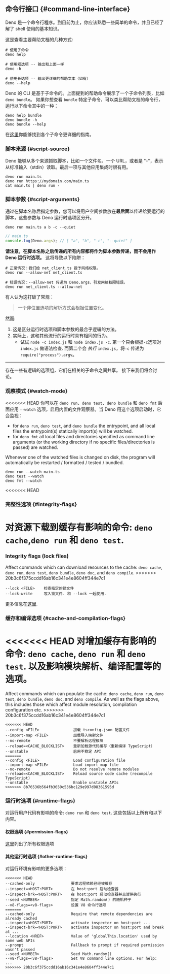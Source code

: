 ## 命令行接口 {#command-line-interface}

Deno 是一个命令行程序。到目前为止，你应该熟悉一些简单的命令，并且已经了解了 shell 使用的基本知识。

这是查看主要帮助文档的几种方式:

```shell
# 使用子命令
deno help

# 使用短选项 -- 输出和上面一样
deno -h

# 使用长选项 -- 输出更详细的帮助文本（如有）
deno --help
```

Deno 的 CLI 是基于子命令的。上面提到的帮助命令展示了一个子命令列表，比如 `deno bundle`。 如果你想查看 `bundle`
特定子命令，可以类比帮助文档的命令行，运行以下命令其中的一种：

```shell
deno help bundle
deno bundle -h
deno bundle --help
```

在[这里](../tools.md)你能够找到各个子命令更详细的指南。

### 脚本来源 {#script-source}

Deno 能够从多个来源抓取脚本，比如一个文件名、一个 URL，或者是 "-"，表示从标准输入（stdin）读取。最后一项与其他应用集成时很有用。

```shell
deno run main.ts
deno run https://mydomain.com/main.ts
cat main.ts | deno run -
```

### 脚本参数 {#script-arguments}

通过在脚本名称后指定参数，您可以将用户空间参数放在**最后面**以传递给要运行的脚本，这些参数与 Deno 运行时选项区分开。

```shell
deno run main.ts a b -c --quiet
```

```ts
// main.ts
console.log(Deno.args); // [ "a", "b", "-c", "--quiet" ]
```

**请注意，在脚本名称之后传递的所有内容都将作为脚本参数传递，而不会用作 Deno 运行时选项。** 这将导致以下陷阱：

```shell
# 正常情况：我们给 net_client.ts 授予网络权限。
deno run --allow-net net_client.ts

# 错误情况：--allow-net 传递为 Deno.args，引发网络权限错误。
deno run net_client.ts --allow-net
```

有人认为这打破了常规：

> 一个非位置选项的解析方式会根据位置变化。

然而:

1. 这是区分运行时选项和脚本参数的最合乎逻辑的方法。
2. 实际上，这和其他流行的运行时具有相同的行为。
   - 试试 `node -c index.js` 和 `node index.js -c`. 第一个只会根据`-c`选项对 `index.js`
     做语法检查. 而第二个会 _执行_ `index.js`，将`-c` 传递为`require("process").argv`。

---

存在一些有逻辑的选项组，它们在相关的子命令之间共享。 接下来我们将会讨论。

### 观察模式 {#watch-mode}

<<<<<<< HEAD 你可以在 `deno run`、`deno test`、`deno bundle` 和 `deno fmt` 后面应用
`--watch` 选项，启用内置的文件观察器。当 Deno 用这个选项启动时，它会监视：

- for `deno run`, `deno test`, and `deno bundle` the entrypoint, and all local
  files the entrypoint(s) statically import(s) will be watched.
- for `deno fmt` all local files and directories specified as command line
  arguments (or the working directory if no specific files/directories is
  passed) are watched.

Whenever one of the watched files is changed on disk, the program will
automatically be restarted / formatted / tested / bundled.

```
deno run --watch main.ts
deno test --watch
deno fmt --watch
```

<<<<<<< HEAD

### 完整性选项 {#integrity-flags}

# 对资源下载到缓存有影响的命令: `deno cache`,`deno run` 和 `deno test`.

### Integrity flags (lock files)

Affect commands which can download resources to the cache: `deno cache`,
`deno run`, `deno test`, `deno bundle`, `deno doc`, and `deno compile`. >>>>>>>
20b3c6f375ccdd16ab16c341e4e8604ff344e7c1

```
--lock <FILE>    检查指定的锁文件
--lock-write     写入锁文件. 和 --lock 一起使用.
```

更多信息在[这里](../linking_to_external_code/integrity_checking.md).

### 缓存和编译选项 {#cache-and-compilation-flags}

# <<<<<<< HEAD 对增加缓存有影响的命令: `deno cache`, `deno run` 和 `deno test`. 以及影响模块解析、编译配置等的选项。

Affect commands which can populate the cache: `deno cache`, `deno run`,
`deno test`, `deno bundle`, `deno doc`, and `deno compile`. As well as the flags
above, this includes those which affect module resolution, compilation
configuration etc. >>>>>>> 20b3c6f375ccdd16ab16c341e4e8604ff344e7c1

```
<<<<<<< HEAD
--config <FILE>               加载 tsconfig.json 配置文件
--import-map <FILE>           加载导入映射文件
--no-remote                   不要解析远程模块
--reload=<CACHE_BLOCKLIST>    重新加载源代码缓存（重新编译 TypeScript）
--unstable                    启用不稳定 API
=======
--config <FILE>               Load configuration file
--import-map <FILE>           Load import map file
--no-remote                   Do not resolve remote modules
--reload=<CACHE_BLOCKLIST>    Reload source code cache (recompile TypeScript)
--unstable                    Enable unstable APIs
>>>>>>> 8b76536b564fb3650c536bc129e997d08361595d
```

### 运行时选项 {#runtime-flags}

对运行用户代码有影响的命令: `deno run` 和 `deno test`. 这些包括以上所有和以下内容。

#### 权限选项 {#permission-flags}

[这里](./permissions.md#permissions-list)列出了所有权限选项

#### 其他运行时选项 {#other-runtime-flags}

对运行环境有影响的更多选项：

```
<<<<<<< HEAD
--cached-only                要求远程依赖已经被缓存
--inspect=<HOST:PORT>        在 host:port 启动检查器
--inspect-brk=<HOST:PORT>    在 host:port 启动检查器并且暂停执行
--seed <NUMBER>              指定 Math.random() 的随机种子
--v8-flags=<v8-flags>        设置 V8 命令行选项
=======
--cached-only                Require that remote dependencies are already cached
--inspect=<HOST:PORT>        activate inspector on host:port ...
--inspect-brk=<HOST:PORT>    activate inspector on host:port and break at ...
--location <HREF>            Value of 'globalThis.location' used by some web APIs
--prompt                     Fallback to prompt if required permission wasn't passed
--seed <NUMBER>              Seed Math.random()
--v8-flags=<v8-flags>        Set V8 command line options. For help: ...
>>>>>>> 20b3c6f375ccdd16ab16c341e4e8604ff344e7c1
```
